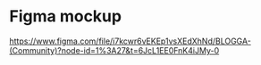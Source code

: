 # Figma mockup
https://www.figma.com/file/i7kcwr6vEKEp1vsXEdXhNd/BLOGGA-(Community)?node-id=1%3A27&t=6JcL1EE0FnK4iJMy-0
